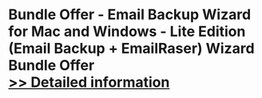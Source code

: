 # Bundle Offer - Email Backup Wizard for Mac and Windows - Lite Edition<br />(Email Backup + EmailRaser) Wizard Bundle Offer<br />[>> Detailed information](https://secure.shareit.com/shareit/product.html?productid=301008314&affiliateid=200057808)
